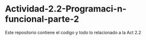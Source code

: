 # Actividad-2.2-Programaci-n-funcional-parte-2
Este repositorio contiene el codigo y todo lo relacionado a la Act 2.2
